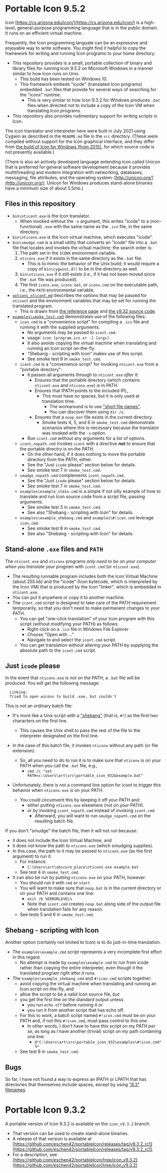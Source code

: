 # Portable Icon 9.5.2

Icon [https://cs.arizona.edu/icon/](https://cs.arizona.edu/icon/) is a high-level, general-purpose programming language that is in the public domain.  It runs on an efficient virtual machine.

Frequently, the Icon programming languate can be an expressive and enjoyable way to write software.  You might find it helpful to copy the framework for writing and running Icon programs to your home directory.

- This repository provides is a small, portable collection of binary and library files for running Icon 9.5.2 on Microsoft Windows in a manner similar to how Icon runs on Unix.
  - This build has been tested on Windows 10.
  - This framework embeds "icode" (translated Icon programs) embedded `.bat` files that provide for several ways of searching for the "iconx" runtime.
    - This is very similar to how Icon 9.3.2 for Windows produces `.bat` files when directed not to include a copy of the Icon VM when translating Icon programs.
- This repository also provides rudimentary support for writing scripts in Icon.

The icon translator and interpreter here were built in July 2021 using Cygwin as described in the `README.md` file in the `src` directory.  (These were compiled without support for the Icon graphical interface, and they differ from [the build of Icon for Windows (from 2015)](https://www2.cs.arizona.edu/icon/v95w.htm), for which source code is not presently available.)  

(There is also an actively developed language extending Icon called Unicon that is preferred for general software development because it provides multithreading and modern integration with networking, databases, messaging, file attributes, and the operating system: [http://unicon.org/](http://unicon.org/).  Unicon for Windows produces stand-alone binaries have a minimum size of about 5.5mb.)

## Files in this repository

- `bin\nticont.exe` is the Icon translator.
  - When invoked without the `-o` argument, this writes "icode" to a (non-functional) `.exe` with the same name as the `.icn` file, in the same directory.
- `bin\nticonx.exe` is the Icon virtual machine, which executes "icode".
- `bin\smudge.cmd` is a small utility that converts an "icode" file into a `.bat` file that locates and invokes the virtual machine; the search order is:
  1. The path set in the `ICONX` environment variable.
  1. `nticonx.exe` if it exists in the same directory as the `.bat` file. 
      - This is to mimic the behavior of the Unix build; it would require a copy of `bin\cygwin1.dll` to be in the directory as well.
  1. `bin\nticonx.exe` if it still exists (i.e., if it has not been moved since the `.bat` file was produced).
  1. The first `iconx.exe`, `iconx.bat`, or `iconx.cmd` on the executable path, i.e., the `PATH` environmental variable.
- [`options_nticont.md`](./options_nticont.md) describes the options that may be passed for `nticont` and the environment variables that may be set for running the translated program.
  - This is drawn from [the reference page](https://cs.arizona.edu/icon/refernce/icontx.htm#icont) and [the v9.32 source code](https://cs.arizona.edu/icon/ftp/packages/unix/).
- [`examples\smoke_test.cmd`](./examples/smoke_test.cmd) demonstrates use of the following files:
  - `icon.cmd` is a "convenience script" for compiling a `.icn` file and running it with the supplied arguments.
    - No arguments may be passed to `icont.cmd`.
    - usage: `icon [program.icn or -] [args]`
    - It also avoids copying the virtual machine when translating and running an Icon script on-the-fly.
    - "Shebang - scripting with Icon" makes use of this script.
    - See smoke test 9 in `smoke_test.cmd`.
  - `icont.cmd` is a "convenience script" for invoking `nticont.exe` from a "portable directory":
    - It passes all arguments through to `nticont.exe` *after* it:
      - Ensures that the portable directory (which contains `nticont.exe` and `nticonx.exe`) is in PATH.
      - Ensures that IPATH points to the included IPL,
        - This must have no spaces, but it is only used at translation time.
          - The workaround is to use ["short file names"](https://en.wikipedia.org/wiki/8.3_filename#Working_with_short_filenames_in_a_command_prompt).
          - You can discover them using `dir /x`.
      - Ensures that a `noop.bat` file exists in the current directory.
        - Smoke tests 4, 5, and 6 in `smoke_test.cmd` demonstrate scenarios where this is necessary because the translator was invoked with the `-s` option.
    - Run `icont.cmd` without any arguments for a list of options.
  - `icont_nopath.cmd` invokes `icont` with a directive **not** to ensure that the portable directry is on the PATH.
    - On the other hand, if it does nothing to move the portable directory from the PATH, either.
    - See the "Just `icode` please" section below for details.
    - See smoke test 7 in `smoke_test.cmd`.
  - `smudge_nopath.cmd` complements `icont_nopath.cmd`.
    - See the "Just `icode` please" section below for details.
    - See smoke test 7 in `smoke_test.cmd`.
  - `examples\example_stdin.cmd` is a simple if not silly example of how to translate and run Icon source code from a script file, passing arguments.
    - See smoke test 3 in `smoke_test.cmd`.
    - See also "Shebang - scripting with Icon" for details.
  - `examples\example_shebang.cmd` and `examples\#!icon.cmd` leverage `icon.cmd`.
    - See smoke test 8 in `smoke_test.cmd`.
    - See also "Shebang - scripting with Icon" for details.

## Stand-alone `.exe` files and `PATH`

The `nticont.exe` and `nticonx` programs *only need to be on your computer when you translate your program* with `icont.cmd` (or `nticont.exe`).
- The resulting runnable program includes both the Icon Virtual Machine (about 255 kb) and the "icode" (Icon bytecode, which is interpreted by the Icon VM) that is produced by the Icon "linker", which is embedded in `nticont.exe`.
- You can put it anywhere or copy it to another machine.
- The `icont.cmd` script is designed to take care of the PATH requirement temporarily, so that you don't need to make permanent changes to your PATH.
  - You can get "one-click translation" of your Icon program with this script (without modifying your PATH) as follows:
    - Right-click on a `.icn` file in Windows File Explorer
    - Choose "Open with ..."
    - Navigate to and select the `icont.cmd` script.
  - You can get translation without altering your PATH by supplying the absolute path to the `icont.cmd` script.

## Just `icode` please

In the event that `nticonx.exe` is not on the PATH, a `.bat` file will be produced.  You will get the following message:
```
  Linking:
  Tried to open wiconx to build .exe, but couldn't
```
This is not an ordinary batch file:
- It's more like a Unix script with a ["shebang"](https://en.wikipedia.org/wiki/Shebang_(Unix)) (that is, `#!`) as the first two characters on the first line.
  - This causes the Unix shell to pass the rest of the file to the interpreter designated on the first line.
- In the case of this batch file, it invokes `nticonx` without any path (or file extension).
  - So, all you need to do to run it is to make sure that `nticonx` is on your PATH when you call the `.bat` file, e.g.,
    - `cmd /c "set PATH=c:\Users\art\src\portable_icon_932&example.bat"`

- Unfortunately, there is not a command line option for icont to trigger this behavior when `nticonx.exe` *is* on your PATH.
  - You could circumvent this by keeping it off your PATH and:
    - either putting `nticonx.exe` elsewhere (not on your PATH).
    - or by invoking `icont_nopath.cmd` instead of invoking `icont.cmd`
      - Afterward, you will want to run `smudge_nopath.cmd` on the resulting batch file.

If you don't "smudge" the batch file, then it will not run because:
- it does not include the Icon Virtual Machine, and
- it does not know the path to `nticonx.exe` (which smudging supplies).
- In this case, the path to it may be passed to `nticonx.exe` (as the first argument) to run it.
  - For instance:
    - `C:\Users\art\obscure_place\nticonx.exe example.bat`
  - See test 4 in `smoke_test.cmd`.
- It can also be run by putting `nticonx.exe` on your PATH, however:
  - You should run it with `cmd` or `start`
  - You will want to make sure that `noop.bat` is in the current directory or on your PATH and contains one line:
    - `exit /b %ERRORLEVEL%`
    - Note that `icont.cmd` creates `noop.bat` along side of the output file when translation fails for any reason.
  - See tests 5 and 6 in `smoke_test.cmd`.

## Shebang - scripting with Icon

Another option (certainly not limited to Icon) is to do just-in-time translation.
- The `examples\example.cmd` script represents a very incomplete first effort in this regard.
  - No attempt is made by `examples\example.cmd` to run from icode rather than copying the entire interpreter, even though it the translated program right after it runs. 
- The `examples\example_shebang.cmd` and `#!icon.cmd` scripts together:
  - avoid copying the virtual machine when translating and running an Icon script on-the-fly, and
  - allow the script to be a valid Icon source file, *but*
  - you get the first line on the standard output unless
    - you run `echo off` before running it or
    - you run it from another script that has echo off.
  - For this to work, a batch script named `#!icon.cmd` must be on your PATH and, if not this `#!icon.cmd`, must pass control to this one.
    - In other words, I don't have to have this script on my PATH *per se*, as long as I have another (trivial) script on my path containing one line:
      - `@"C:\Users\art\src\portable_icon_932\examples\#!icon.cmd" %*`
  - See test 8 in `smoke_test.cmd`.

## Bugs

So far, I have not found a way to express an IPATH or LPATH that has directories that themselves include spaces, except by using ["8.3" filenames](https://en.wikipedia.org/wiki/8.3_filename#Working_with_short_filenames_in_a_command_prompt).

# Portable Icon 9.3.2

A portable version of Icon 9.3.2 is available on the `icon_v9.3.2` branch:

- That version can be used to create stand-alone binaries.
- A release of that version is available at [https://github.com/eschen42/portableIcon/releases/tag/v9.3.2_rc1](https://github.com/eschen42/portableIcon/releases/tag/v9.3.2_rc1).
- For a description, see [https://github.com/eschen42/portableIcon/tree/icon_v9.3.2](https://github.com/eschen42/portableIcon/tree/icon_v9.3.2)
